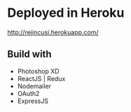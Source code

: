 # Deployed in Heroku

http://rejincusi.herokuapp.com/

## Build with

* Photoshop XD
* ReactJS | Redux
* Nodemailer
* OAuth2
* ExpressJS
